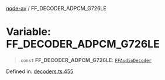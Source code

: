 [node-av](../globals.md) / FF\_DECODER\_ADPCM\_G726LE

# Variable: FF\_DECODER\_ADPCM\_G726LE

> `const` **FF\_DECODER\_ADPCM\_G726LE**: [`FFAudioDecoder`](../type-aliases/FFAudioDecoder.md)

Defined in: [decoders.ts:455](https://github.com/seydx/av/blob/f8631fc881b394300b1479f511d55cf1c370a87f/src/constants/decoders.ts#L455)
